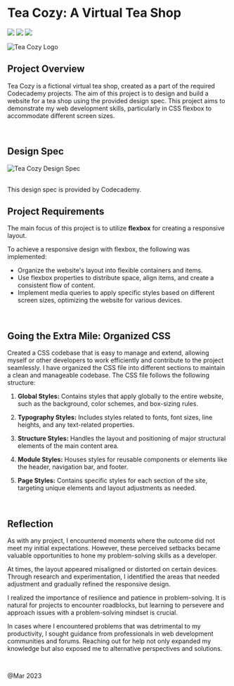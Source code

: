 # Tea Cozy: A Virtual Tea Shop
<img src="https://img.shields.io/badge/HTML5-E34F26?style=for-the-badge&logo=html5&logoColor=white"/> <img src="https://img.shields.io/badge/CSS3-1572B6?style=for-the-badge&logo=css3&logoColor=white"/> <img src="https://img.shields.io/badge/Codecademy-FFF0E5?style=for-the-badge&logo=codecademy&logoColor=303347"/>

![Tea Cozy Logo](https://i.postimg.cc/0NbsDxSw/tea-cozy-cover.png)

## Project Overview
Tea Cozy is a fictional virtual tea shop, created as a part of the required Codecademy projects. The aim of this project is to design and build a website for a tea shop using the provided design spec. This project aims to demonstrate my web development skills, particularly in CSS flexbox to accommodate different screen sizes.

<br>

## Design Spec
![Tea Cozy Design Spec](https://i.postimg.cc/3J8kT9v3/img-tea-cozy-design-spec.jpg)

<br>
This design spec is provided by Codecademy.

<br>

## Project Requirements
The main focus of this project is to utilize **flexbox** for creating a responsive layout.

To achieve a responsive design with flexbox, the following was implemented:

- Organize the website's layout into flexible containers and items.
- Use flexbox properties to distribute space, align items, and create a consistent flow of content.
- Implement media queries to apply specific styles based on different screen sizes, optimizing the website for various devices.

<br>

## Going the Extra Mile: Organized CSS
Created a CSS codebase that is easy to manage and extend, allowing myself or other developers to work efficiently and contribute to the project seamlessly. I have organized the CSS file into different sections to maintain a clean and manageable codebase. The CSS file follows the following structure:

1. **Global Styles:** Contains styles that apply globally to the entire website, such as the background, color schemes, and box-sizing rules.

2. **Typography Styles:** Includes styles related to fonts, font sizes, line heights, and any text-related properties.

3. **Structure Styles:** Handles the layout and positioning of major structural elements of the main content area.

4. **Module Styles:** Houses styles for reusable components or elements like the header, navigation bar, and footer.

5. **Page Styles:** Contains specific styles for each section of the site, targeting unique elements and layout adjustments as needed.

<br>

## Reflection
As with any project, I encountered moments where the outcome did not meet my initial expectations. However, these perceived setbacks became valuable opportunities to hone my problem-solving skills as a developer.

At times, the layout appeared misaligned or distorted on certain devices. Through research and experimentation, I identified the areas that needed adjustment and gradually refined the responsive design.

I realized the importance of resilience and patience in problem-solving. It is natural for projects to encounter roadblocks, but learning to persevere and approach issues with a problem-solving mindset is crucial.

In cases where I encountered problems that was detrimental to my productivity, I sought guidance from professionals in web development communities and forums. Reaching out for help not only expanded my knowledge but also exposed me to alternative perspectives and solutions.

<br>

@Mar 2023

